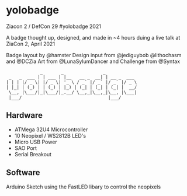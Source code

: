 # yolobadge
Ziacon 2 / DefCon 29 #yolobadge 2021

A badge thought up, designed, and made in ~4 hours duing a live talk at ZiaCon 2, April 2021

Badge layout by @hamster
Design input from @jediguybob @lithochasm and @DCZia
Art from @LunaSylumDancer and Challenge from @Syntax

```
             _       _               _            
 _   _  ___ | | ___ | |__   __ _  __| | __ _  ___ 
| | | |/ _ \| |/ _ \| '_ \ / _` |/ _` |/ _` |/ _ \
| |_| | (_) | | (_) | |_) | (_| | (_| | (_| |  __/
 \__, |\___/|_|\___/|_.__/ \__,_|\__,_|\__, |\___|
 |___/                                 |___/      

```

## Hardware

* ATMega 32U4 Microcontroller
* 10 Neopixel / WS2812B LED's
* Micro USB Power
* SAO Port
* Serial Breakout


## Software

Arduino Sketch using the FastLED libary to control the neopixels 
